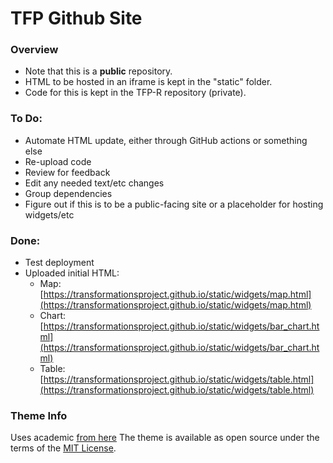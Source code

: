 # TFP Github Site

### Overview
- Note that this is a **public** repository.
- HTML to be hosted in an iframe is kept in the "static" folder.
- Code for this is kept in the TFP-R repository (private).

### To Do:
- Automate HTML update, either through GitHub actions or something else
- Re-upload code
- Review for feedback
- Edit any needed text/etc changes
- Group dependencies
- Figure out if this is to be a public-facing site or a placeholder for hosting widgets/etc

### Done:
- Test deployment
- Uploaded initial HTML:
  - Map: [https://transformationsproject.github.io/static/widgets/map.html](https://transformationsproject.github.io/static/widgets/map.html)
  - Chart: [https://transformationsproject.github.io/static/widgets/bar_chart.html](https://transformationsproject.github.io/static/widgets/bar_chart.html)
  - Table: [https://transformationsproject.github.io/static/widgets/table.html](https://transformationsproject.github.io/static/widgets/table.html)

### Theme Info
Uses academic [from here](https://paulle.ca/jekyll-tutorials/deploy-jekyll-site-github-pages)
The theme is available as open source under the terms of the [MIT License](https://opensource.org/licenses/MIT).

